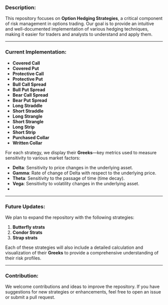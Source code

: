 ### Description:

This repository focuses on **Option Hedging Strategies**, a critical component of risk management in options trading. Our goal is to provide an intuitive and well-documented implementation of various hedging techniques, making it easier for traders and analysts to understand and apply them.

---

### Current Implementation:
- **Covered Call**
- **Covered Put**
- **Protective Call**
- **Protective Put**
- **Bull Call Spread**
- **Bull Put Spread**
- **Bear Call Spread**
- **Bear Put Spread**
- **Long Straddle**
- **Short Straddle**
- **Long Strangle**
- **Short Strangle**
- **Long Strip**
- **Short Strip**
- **Purchased Collar**
- **Written Collar**

For each strategy, we display their **Greeks**—key metrics used to measure sensitivity to various market factors:
- **Delta**: Sensitivity to price changes in the underlying asset.
- **Gamma**: Rate of change of Delta with respect to the underlying price.
- **Theta**: Sensitivity to the passage of time (time decay).
- **Vega**: Sensitivity to volatility changes in the underlying asset.
- 
---

### Future Updates:
We plan to expand the repository with the following strategies:
1. **Butterfly strats**
2. **Condor Strats**
3. **Strap strats**

Each of these strategies will also include a detailed calculation and visualization of their **Greeks** to provide a comprehensive understanding of their risk profiles.

---

### Contribution:
We welcome contributions and ideas to improve the repository. If you have suggestions for new strategies or enhancements, feel free to open an issue or submit a pull request.

